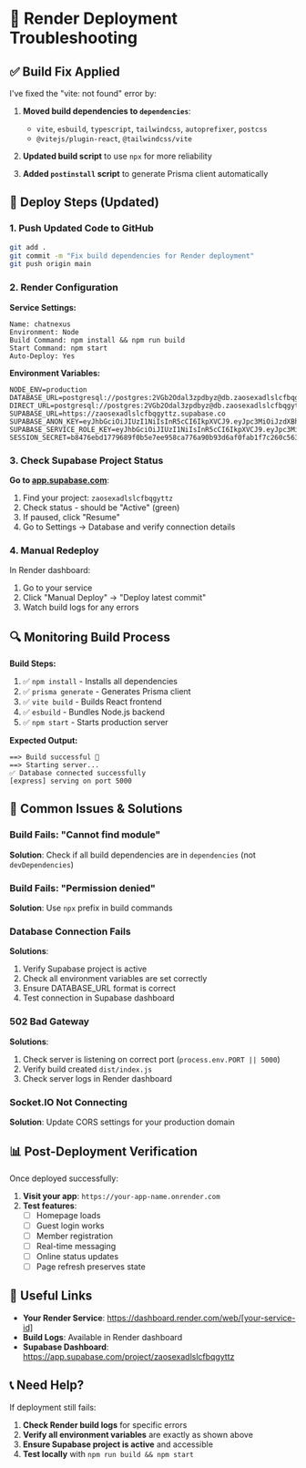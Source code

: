 # 🔧 Render Deployment Troubleshooting

## ✅ Build Fix Applied

I've fixed the "vite: not found" error by:

1. **Moved build dependencies to `dependencies`**:
   - `vite`, `esbuild`, `typescript`, `tailwindcss`, `autoprefixer`, `postcss`
   - `@vitejs/plugin-react`, `@tailwindcss/vite`

2. **Updated build script** to use `npx` for more reliability
3. **Added `postinstall` script** to generate Prisma client automatically

## 🚀 Deploy Steps (Updated)

### 1. Push Updated Code to GitHub
```bash
git add .
git commit -m "Fix build dependencies for Render deployment"
git push origin main
```

### 2. Render Configuration

**Service Settings:**
```
Name: chatnexus
Environment: Node
Build Command: npm install && npm run build
Start Command: npm start
Auto-Deploy: Yes
```

**Environment Variables:**
```
NODE_ENV=production
DATABASE_URL=postgresql://postgres:2VGb2Odal3zpdbyz@db.zaosexadlslcfbqgyttz.supabase.co:5432/postgres
DIRECT_URL=postgresql://postgres:2VGb2Odal3zpdbyz@db.zaosexadlslcfbqgyttz.supabase.co:5432/postgres
SUPABASE_URL=https://zaosexadlslcfbqgyttz.supabase.co
SUPABASE_ANON_KEY=eyJhbGciOiJIUzI1NiIsInR5cCI6IkpXVCJ9.eyJpc3MiOiJzdXBhYmFzZSIsInJlZiI6Inphb3NleGFkbHNsY2ZicWd5dHR6Iiwicm9sZSI6ImFub24iLCJpYXQiOjE3NTg1NjMxNjYsImV4cCI6MjA3NDEzOTE2Nn0.eRd2TImLSFkhaCV_P3nfyK2jZqiTTYirPfBgCJcL2W4
SUPABASE_SERVICE_ROLE_KEY=eyJhbGciOiJIUzI1NiIsInR5cCI6IkpXVCJ9.eyJpc3MiOiJzdXBhYmFzZSIsInJlZiI6Inphb3NleGFkbHNsY2ZicWd5dHR6Iiwicm9sZSI6InNlcnZpY2Vfcm9sZSIsImlhdCI6MTc1ODU2MzE2NiwiZXhwIjoyMDc0MTM5MTY2fQ.Up5Hoo5fs0g5xM_aG7gA6sR8Tfc9B6_0d6_Clqain_E
SESSION_SECRET=b8476ebd1779689f0b5e7ee958ca776a90b93d6af0fab1f7c260c56319d56103
```

### 3. Check Supabase Project Status

**Go to [app.supabase.com](https://app.supabase.com)**:
1. Find your project: `zaosexadlslcfbqgyttz`
2. Check status - should be "Active" (green)
3. If paused, click "Resume"
4. Go to Settings → Database and verify connection details

### 4. Manual Redeploy

In Render dashboard:
1. Go to your service
2. Click "Manual Deploy" → "Deploy latest commit"
3. Watch build logs for any errors

## 🔍 Monitoring Build Process

**Build Steps:**
1. ✅ `npm install` - Installs all dependencies
2. ✅ `prisma generate` - Generates Prisma client
3. ✅ `vite build` - Builds React frontend
4. ✅ `esbuild` - Bundles Node.js backend
5. ✅ `npm start` - Starts production server

**Expected Output:**
```
==> Build successful 🎉
==> Starting server...
✅ Database connected successfully
[express] serving on port 5000
```

## 🚨 Common Issues & Solutions

### Build Fails: "Cannot find module"
**Solution**: Check if all build dependencies are in `dependencies` (not `devDependencies`)

### Build Fails: "Permission denied"
**Solution**: Use `npx` prefix in build commands

### Database Connection Fails
**Solutions**:
1. Verify Supabase project is active
2. Check all environment variables are set correctly
3. Ensure DATABASE_URL format is correct
4. Test connection in Supabase dashboard

### 502 Bad Gateway
**Solutions**:
1. Check server is listening on correct port (`process.env.PORT || 5000`)
2. Verify build created `dist/index.js`
3. Check server logs in Render dashboard

### Socket.IO Not Connecting
**Solution**: Update CORS settings for your production domain

## 📊 Post-Deployment Verification

Once deployed successfully:

1. **Visit your app**: `https://your-app-name.onrender.com`
2. **Test features**:
   - [ ] Homepage loads
   - [ ] Guest login works
   - [ ] Member registration
   - [ ] Real-time messaging
   - [ ] Online status updates
   - [ ] Page refresh preserves state

## 🔗 Useful Links

- **Your Render Service**: https://dashboard.render.com/web/[your-service-id]
- **Build Logs**: Available in Render dashboard
- **Supabase Dashboard**: https://app.supabase.com/project/zaosexadlslcfbqgyttz

## 📞 Need Help?

If deployment still fails:
1. **Check Render build logs** for specific errors
2. **Verify all environment variables** are exactly as shown above
3. **Ensure Supabase project is active** and accessible
4. **Test locally** with `npm run build && npm start`